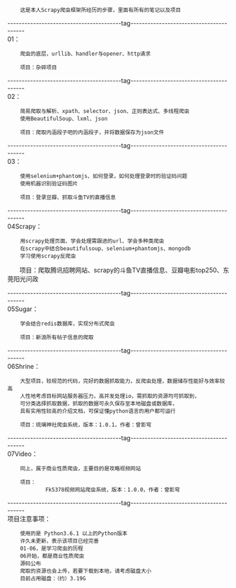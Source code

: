 
        这是本人Scrapy爬虫框架所经历的步骤，里面有所有的笔记以及项目

----------------------------------------tag----------------------------------------  
01：

        爬虫的底层，urllib、handler与opener、http请求
    
        项目：杂碎项目
----------------------------------------tag----------------------------------------  
02：

        简易爬取与解析、xpath、selector、json、正则表达式、多线程爬虫
        使用BeautifulSoup、lxml、json
    
        项目：爬取内涵段子吧的内涵段子，并将数据保存为json文件

----------------------------------------tag----------------------------------------  
03：

        使用selenium+phantomjs、如何登录，如何处理登录时的验证码问题
        使用机器识别验证码图片
    
        项目：登录豆瓣、抓取斗鱼TV的直播信息

----------------------------------------tag----------------------------------------  
04Scrapy：

        用scrapy处理页面、学会处理需跟进的url、学会多种类爬虫
        在scrapy中结合beautifulsoup、selenium+phantomjs、mongodb
        学习使用scrapy反爬虫
    
        项目：爬取腾讯招聘网站、scrapy的斗鱼TV直播信息、豆瓣电影top250、东莞阳光问政

----------------------------------------tag----------------------------------------  
05Sugar：
   
        学会结合redis数据库，实现分布式爬虫
    
        项目：新浪所有帖子信息的爬取

----------------------------------------tag----------------------------------------  
06Shrine：
            
        大型项目，较规范的代码，完好的数据抓取能力，反爬虫处理，数据储存性能好与效率较高
        人性地考虑目标网站服务器压力，高并发处理io，需抓取的资源均可抓取到，
        可分类选择抓取数据，抓取的数据可永久保存至本地磁盘或数据库，
        具有实用性较高的介绍文档，可保证懂python语言的用户都可运行
    
        项目：琉璃神社爬虫系统，版本：1.0.1，作者：曾影穹

----------------------------------------tag----------------------------------------  
07Video：
            
        同上，属于商业性质爬虫，主要目的是攻略视频网站
    
        项目：
                Fk5378视频网站爬虫系统，版本：1.0.0，作者：曾影穹

----------------------------------------tag----------------------------------------  
项目注意事项：
        
        使用的是 Python3.6.1 以上的Python版本
        许久未更新，表示该项目已经完善
        01-06，是学习爬虫的历程
        06开始，都是商业性质爬虫
        源码公布
        爬取的资源也会上传，若要下载到本地，请考虑磁盘大小
        目前占用磁盘：（约）3.19G
        
